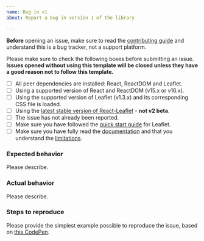 ```yaml
---
name: Bug in v1
about: Report a bug in version 1 of the library

---
```


**Before** opening an issue, make sure to read the [contributing guide](https://github.com/PaulLeCam/react-leaflet/blob/master/CONTRIBUTING.md) and understand this is a bug tracker, not a support platform.

Please make sure to check the following boxes before submitting an issue.\
**Issues opened without using this template will be closed unless they have a good reason not to follow this template.**

* [ ] All peer dependencies are installed: React, ReactDOM and Leaflet.
* [ ] Using a supported version of React and ReactDOM (v15.x or v16.x).
* [ ] Using the supported version of Leaflet (v1.3.x) and its corresponding CSS file is loaded.
* [ ] Using the [latest stable version of React-Leaflet](https://github.com/PaulLeCam/react-leaflet/releases) - **not v2 beta**.
* [ ] The issue has not already been reported.
* [ ] Make sure you have followed the [quick start guide](http://leafletjs.com/examples/quick-start.html) for Leaflet.
* [ ] Make sure you have fully read the [documentation](https://react-leaflet.js.org/docs/en/v1/intro.html) and that you understand the [limitations](https://react-leaflet.js.org/docs/en/v1/intro.html#limitations).

### Expected behavior

Please describe.

### Actual behavior

Please describe.

### Steps to reproduce

Please provide the simplest example possible to reproduce the issue, based on [this CodePen](https://codepen.io/PaulLeCam/pen/XVPmmj).
